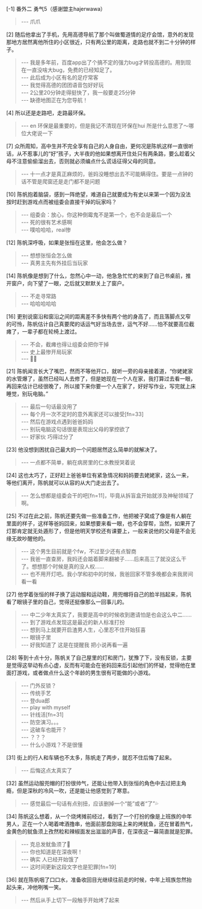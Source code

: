 
[-1] 番外二 勇气5（感谢盟主hajerwawa）
>--- 爪爪<br>

[2] 随后他拿出了手机，先用高德导航了那个叫做蜀道情的足疗会馆，意外的发现那地方居然离他所住的小区很近，只有两公里的距离，走路也就不到二十分钟的样子。
>--- 我是多年前，百度app出了个搞不定的强力bug才转投高德的。用到现在一直没啥大bug，免费的已经知足了。<br>
>--- 此后成为小区有名的足疗常客<br>
>--- 我觉得高德的团团语音包好好玩<br>
>--- 2公里20分钟走得挺快了，我一般要走25分钟<br>
>--- 缺德地图正在为您导航！<br>

[4] 所以还是走路吧，走路最环保。
>--- en 环保是最重要的，但是我记不清现在环保在hui 所是什么意思了～哪位大佬说一下<br>

[7] 众所周知，高中生并不完全享有自己的人身自由，更何况是陈帆这样一直很听话，从不惹事儿的“好”孩子，大半夜的他如果想离开住处只有两条路，要么趁着父母不注意偷偷溜出去，否则就必须编点什么谎话征得父母的同意。
>--- 十一点才是真正麻烦的，爸妈没睡想出去不可能瞒得住。要是一点钟的话不管是爬窗还是走门都不是问题<br>

[10] 陈帆抱着脑袋，感到一阵绝望，难道自己就要成为有史以来第一个因为没法按时赶到游戏点而被组委会直接干掉的玩家吗？
>--- 组委会：放心，你这种倒霉鬼不是第一个，也不会是最后一个<br>
>--- 死的很有艺术感啊<br>
>--- 噗哈哈哈，real惨<br>

[12] 陈帆深呼吸，如果是张恒在这里，他会怎么做？
>--- 想想张恒会怎么做<br>
>--- 真男主先有外挂后当玩家<br>

[14] 陈帆像是想到了什么，忽然心中一动，他急急忙忙的来到了自己书桌前，推开窗户，向下望了一眼，之后就又默默关上了窗户。
>--- 不走寻常路<br>
>--- 哈哈哈哈哈<br>

[16] 更别说窗沿和窗沿之间的距离差不多快有两个他的身高了，而且落脚点又窄的可怜，陈帆估计自己真要爬的话运气好当场去世，运气不好……怕不就要高位截瘫了，一辈子都在轮椅上渡过。
>--- 不会，截瘫也得让组委会把你干掉<br>
>--- 史上最惨开局玩家<br>
>--- 🤣🤣<br>

[21] 陈帆闻言长大了嘴巴，然而不等他开口，就听一旁的母亲接着道，“你姥姥家的水管爆了，虽然已经叫人去修了，但是她现在一个人在家，我打算过去看一眼，再回来估计已经很晚了，所以接下来你要一个人在家了，好好写作业，写完就上床睡觉，别玩电脑。”
>--- 最后一句话最没用了<br>
>--- 每个月一次不定时的意外离家还可以接受[fn=33]<br>
>--- 然后在游戏点遇到爸爸妈妈<br>
>--- 别玩电脑这句话很是表现出父母的掌控欲了<br>
>--- 好家伙 巧得过分了<br>

[23] 他没想到困扰自己最大的一个问题居然这么简单的就解决了。
>--- 一点都不简单，躺在病房里的仁水教授哭着说<br>

[24] 这也太巧了，正好赶上爸爸单位有紧急情况和妈妈要去姥姥家，这么一来，等他们离开，陈帆就可以从容的从大门走出去了。
>--- 怎么想都是组委会干的吧[fn=11]，毕竟从拆盲盒开始就涉及神秘领域了啊。<br>

[25] 不过在此之前，陈帆还要先做一些准备工作，他把被子窝成了像是有人躺在里面的样子，这样等爸妈回来，如果想要来看一眼，也不会穿帮，当然，如果开了灯那肯定就无处遁形了，但是他明天学校还有课要上，一般来说他的父母是不会无缘无故吵醒他的。
>--- 这个男生目前就是个fw，不过至少还有点智商<br>
>--- 我爸一直查房，我妈还会踮着脚来翻被子……后来高三了就没这么干了。想想那个时候是真的没人权……<br>
>--- 也不用开灯吧。我小学和初中的时候，我爸回家不管多晚都会来我房间看一看<br>

[27] 他学着张恒的样子换了运动服和运动鞋，用兜帽将自己的脸半挡起来，陈帆看了眼镜子里的自己，觉得还挺像那么一回事儿的。
>--- 中二少年太真实了，我要是高中的时候收到邀请怕是也会这么中二……<br>
>--- 到了游戏点发现这是最近的新人标准打扮<br>
>--- 想到马上就要开启渣男人生，心里忍不住开始狂喜<br>
>--- 眼镜子里<br>
>--- 好我知道了 这是在提醒我 把小说再看一遍<br>

[28] 等到十点十分，陈帆关了自己屋里的灯和房门，犹豫了下，没有反锁，主要是觉得这举动有点心虚，反而有可能会在爸妈回来后引起他们的怀疑，觉得他在里面打游戏，或者做点什么这个年龄的男生很有可能做的小游戏。
>--- 门外反锁？<br>
>--- 传统手艺<br>
>--- 登dua郎<br>
>--- play with myself<br>
>--- 针线活[fn=31]<br>
>--- 防空演习。。。<br>
>--- 这破车也能开？<br>
>--- ？？？<br>
>--- 什么小游戏？不是很懂<br>

[31] 街上的行人和车辆也不太多，陈帆走了两步，就忍不住后悔了起来。
>--- 后悔这点太真实了<br>

[32] 虽然运动服兜帽的打扮很帅气，还能让他带入到张恒的角色中去过把主角瘾，但是深秋的冷风一吹，还是能让他感觉到了寒意。
>--- 感觉最后一句话有点别扭，应该删掉一个“能”或者“了”💦<br>

[34] 陈帆这么想着，从一个烧烤摊前经过，看到了一个打扮的像是上班族的中年男人，正在一个人喝着啤酒撸串，他面前那盘刚端上来的烤鱿鱼，还在冒着热气，金黄色的鱿鱼须上孜然粒和辣椒面发出滋滋的声音，在深夜这一幕简直就是犯罪。
>--- 克总发鱿鱼须了🤣<br>
>--- 你也知道是在深夜啊！<br>
>--- 确实 人已经开始饿了<br>
>--- 这时间更新这段文字也是犯罪[fn=19]<br>

[36] 就在陈帆咽了口口水，准备收回目光继续往前走的时候，中年上班族忽然抬起头来，冲他咧嘴一笑。
>--- 然后从手上切下一段触手开始烤了起来<br>
